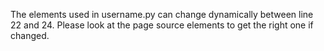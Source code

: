 
The elements used in username.py can change dynamically between line 22 and 24. 
Please look at the page source elements to get the right one if changed.
